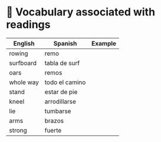 # 📙 Vocabulary associated with readings

| English      | Spanish | Example |
| ------ | ----------- | ----------- |
|  rowing |  remo | |
|  surfboard |  tabla de surf | |
|  oars |  remos | |
|  whole way |  todo el camino | |
|  stand |  estar de pie | |
|  kneel |  arrodillarse | |
|  lie |  tumbarse | |
|  arms |  brazos | |
|  strong |  fuerte | |